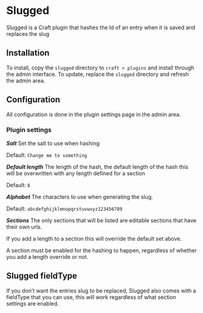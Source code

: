 # Slugged 
Slugged is a Craft plugin that hashes the Id of an entry when it is saved and replaces the slug 

## Installation 
To install, copy the `slugged` directory to `craft > plugins` and install through the admin interface. To update, replace the `slugged` directory and refresh the admin area. 

## Configuration 
All configuration is done in the plugin settings page in the admin area. 

### Plugin settings 

***Salt*** 
Set the salt to use when hashing

Default: `Change me to something`

***Default length*** 
The length of the hash, the default length of the hash this will be overwritten with any length defined for a section 

Default: `8`

***Alphabet*** 
The characters to use when generating the slug. 

Default: `abcdefghijklmnopqrstuvwxyz123456789`

***Sections*** 
The only sections that will be listed are editable sections that have their own urls. 

If you add a length to a section this will override the default set above. 

A section must be enabled for the hashing to happen, regardless of whether you add a length override or not. 

## Slugged fieldType
If you don’t want the entries slug to be replaced, Slugged also comes with a fieldType that you can use, this will work regardless of what section settings are enabled.
